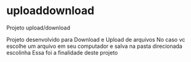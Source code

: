 # uploaddownload
Projeto upload/download

Projeto desenvolvido para Download e Upload de arquivos 
No caso vc escolhe um arquivo em seu computador e salva na pasta direcionada escolinha
Essa foi a finalidade deste projeto
